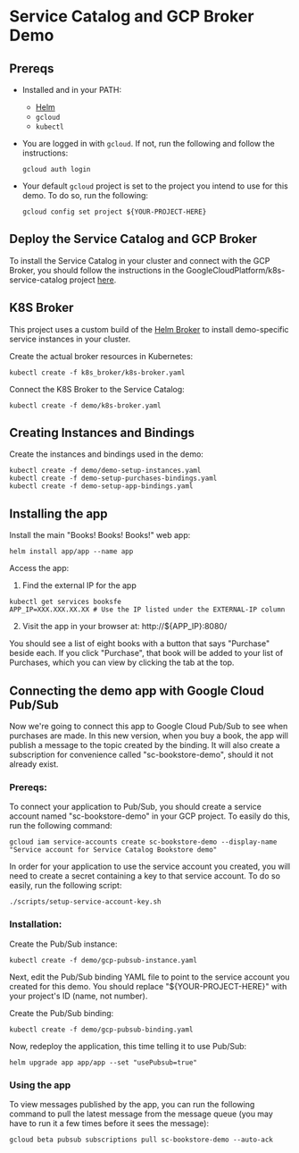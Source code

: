 # Service Catalog and GCP Broker Demo

## Prereqs

- Installed and in your PATH:
  - [Helm](https://github.com/kubernetes/helm)
  - `gcloud`
  - `kubectl`

- You are logged in with `gcloud`. If not, run the following and follow the
  instructions:
  ```
  gcloud auth login
  ```

- Your default `gcloud` project is set to the project you intend to use for this
demo. To do so, run the following:
  ```
  gcloud config set project ${YOUR-PROJECT-HERE}
  ```

## Deploy the Service Catalog and GCP Broker

To install the Service Catalog in your cluster and connect with the GCP Broker,
you should follow the instructions in the
GoogleCloudPlatform/k8s-service-catalog project
[here](https://github.com/GoogleCloudPlatform/k8s-service-catalog).

## K8S Broker

This project uses a custom build of the
[Helm Broker](https://github.com/google/helm-broker) to install demo-specific
service instances in your cluster.

Create the actual broker resources in Kubernetes:

```
kubectl create -f k8s_broker/k8s-broker.yaml
```

Connect the K8S Broker to the Service Catalog:

```
kubectl create -f demo/k8s-broker.yaml
```

## Creating Instances and Bindings

Create the instances and bindings used in the demo:

```
kubectl create -f demo/demo-setup-instances.yaml
kubectl create -f demo-setup-purchases-bindings.yaml
kubectl create -f demo-setup-app-bindings.yaml
```

## Installing the app

Install the main "Books! Books! Books!" web app:

```
helm install app/app --name app
```

Access the app:

1) Find the external IP for the app
```
kubectl get services booksfe
APP_IP=XXX.XXX.XX.XX # Use the IP listed under the EXTERNAL-IP column
```

2) Visit the app in your browser at: http://${APP_IP}:8080/

You should see a list of eight books with a button that says "Purchase" beside
each. If you click "Purchase", that book will be added to your list of
Purchases, which you can view by clicking the tab at the top.

## Connecting the demo app with Google Cloud Pub/Sub
Now we're going to connect this app to Google Cloud Pub/Sub to see when
purchases are made. In this new version, when you buy a book, the app
will publish a message to the topic created by the binding. It will also
create a subscription for convenience called "sc-bookstore-demo", should it
not already exist.

### Prereqs:
To connect your application to Pub/Sub, you should create a service account
named "sc-bookstore-demo" in your GCP project. To easily do this, run the
following command:

```
gcloud iam service-accounts create sc-bookstore-demo --display-name "Service account for Service Catalog Bookstore demo"
```

In order for your application to use the service account you created, you will
need to create a secret containing a key to that service account. To do so
easily, run the following script:

```
./scripts/setup-service-account-key.sh
```

### Installation:
Create the Pub/Sub instance:
```
kubectl create -f demo/gcp-pubsub-instance.yaml
```

Next, edit the Pub/Sub binding YAML file to point to the service account you
created for this demo. You should replace "${YOUR-PROJECT-HERE}" with your
project's ID (name, not number).

Create the Pub/Sub binding:
```
kubectl create -f demo/gcp-pubsub-binding.yaml
```


Now, redeploy the application, this time telling it to use Pub/Sub:

```
helm upgrade app app/app --set "usePubsub=true"
```

### Using the app

To view messages published by the app, you can run the following command to pull
the latest message from the message queue (you may have to run it a few times
before it sees the message):

```
gcloud beta pubsub subscriptions pull sc-bookstore-demo --auto-ack
```
